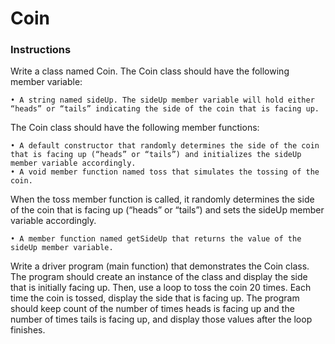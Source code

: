 # Coin

### Instructions
Write a class named Coin. The Coin class should have the following member variable:
    
    • A string named sideUp. The sideUp member variable will hold either “heads” or “tails” indicating the side of the coin that is facing up.

The Coin class should have the following member functions:

    • A default constructor that randomly determines the side of the coin that is facing up (“heads” or “tails”) and initializes the sideUp member variable accordingly.
    • A void member function named toss that simulates the tossing of the coin.

When the toss member function is called, it randomly determines the side of the coin that is facing up (“heads” or “tails”) and sets the sideUp member variable accordingly.

    • A member function named getSideUp that returns the value of the sideUp member variable.

Write a driver program (main function) that demonstrates the Coin class. The program should create an instance of the class and display the side that is initially facing up. Then, use a loop to toss the coin 20 times. Each time the coin is tossed, display the side that is facing up. The program should keep count of the number of times heads is facing up and the number of times tails is facing up, and display those values after the loop finishes.